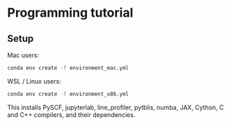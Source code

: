 # Programming tutorial

## Setup
Mac users:
```bash
conda env create -f environment_mac.yml
```

WSL / Linux users:
```bash
conda env create -f environment_x86.yml
```

This installs PySCF, jupyterlab, line_profiler, pytblis, numba, JAX, Cython, C and C++ compilers, and their dependencies.